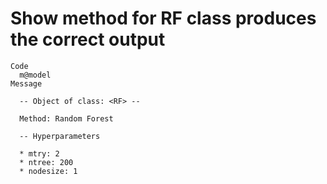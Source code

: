 # Show method for RF class produces the correct output

    Code
      m@model
    Message
      
      -- Object of class: <RF> --
      
      Method: Random Forest
      
      -- Hyperparameters 
      
      * mtry: 2
      * ntree: 200
      * nodesize: 1
      

